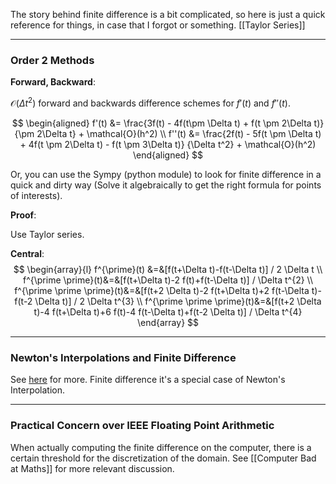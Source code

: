 The story behind finite difference is a bit complicated, so here is just a quick reference for things, in case that I forgot or something. 
[[Taylor Series]]

---
### **Order 2 Methods**
**Forward, Backward**: 

$\mathcal{O}(\Delta t^2)$ forward and backwards difference schemes for $f'(t)$ and $f''(t)$. 

$$
\begin{aligned}
	f'(t) &= \frac{3f(t) -  4f(t\pm \Delta t) + f(t \pm 2\Delta t)}
	{\pm 2\Delta t}  + \mathcal{O}(h^2)
	\\
	f''(t) &= \frac{2f(t) - 5f(t \pm \Delta t) + 4f(t \pm 2\Delta t) - f(t \pm 3\Delta t)}
	{\Delta t^2} + \mathcal{O}(h^2)
\end{aligned}
$$

Or, you can use the Sympy (python module) to look for finite difference in a quick and dirty way (Solve it algebraically to get the right formula for points of interests). 

**Proof**: 

Use Taylor series. 

**Central**: 
$$
\begin{array}{l}
f^{\prime}(t) &=&[f(t+\Delta t)-f(t-\Delta t)] / 2 \Delta t
	\\
f^{\prime \prime}(t)&=&[f(t+\Delta t)-2 f(t)+f(t-\Delta t)] / \Delta t^{2}
	\\
f^{\prime \prime \prime}(t)&=&[f(t+2 \Delta t)-2 f(t+\Delta t)+2 f(t-\Delta t)-f(t-2 \Delta t)] / 2 \Delta t^{3}
	\\
f^{\prime \prime \prime}(t)&=&[f(t+2 \Delta t)-4 f(t+\Delta t)+6 f(t)-4 f(t-\Delta t)+f(t-2 \Delta t)] / \Delta t^{4}
\end{array}
$$

---
### **Newton's Interpolations and Finite Difference**
See [here](https://www.youtube.com/watch?v=scQ51q_1nhw) for more. Finite difference it's a special case of Newton's Interpolation. 


---
### **Practical Concern over IEEE Floating Point Arithmetic**

When actually computing the finite difference on the computer, there is a certain threshold for the discretization of the domain. See [[Computer Bad at Maths]] for more relevant discussion. 